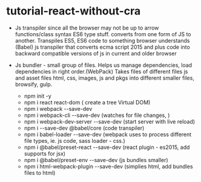 # tutorial-react-without-cra
- Js transpiler since all the browser may not be up to arrow functions/class syntax ES6 type stuff.
  converts from one form of JS to another. Transpiles ES5, ES6 code to something browser understands (Babel)
  js transpiler that converts ecma script 2015 and plus code into backward compatible versions of js in current and older browser
- Js bundler - small group of files. Helps us manage dependencies, load dependencies in right order.(WebPack)
  Takes files of different files js and asset files html, css, images, js and pkgs into different smaller files, browsify, gulp.

   - npm init -y 
   - npm i react react-dom    ( create a tree Virtual DOM)
   - npm i webpack --save-dev
   - npm i webpack-cli --save-dev (watches for file changes, )
   - npm i webpack-dev-server --save-dev (start server with live reload)
   - npm i  --save-dev @babel/core  (code transpiler)
   - npm i babel-loader --save-dev (webpack uses to process different file types, ie. js code, sass loader - css.)
   - npm i @babel/preset-react --save-dev (react plugin - es2015, add supports for jsx)
   - npm i @babel/preset-env --save-dev (js bundles smaller)
   - npm i html-webpack-plugin --save-dev (simplies html, add bundles files to html)
